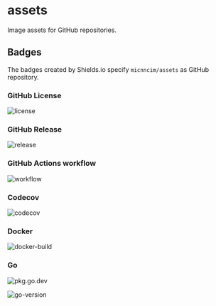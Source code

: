 # assets

Image assets for GitHub repositories.

## Badges

The badges created by Shields.io specify `micnncim/assets` as GitHub repository.

### GitHub License

![license](https://img.shields.io/github/license/micnncim/assets?style=for-the-badge)

### GitHub Release

![release](https://img.shields.io/github/v/release/micnncim/assets?style=for-the-badge&logo=github)

### GitHub Actions workflow

![workflow](https://img.shields.io/github/workflow/status/micnncim/assets/Test?label=Test&style=for-the-badge&logo=github)

### Codecov

![codecov](https://img.shields.io/codecov/c/github/micnncim/assets?style=for-the-badge&logo=codecov)

### Docker

![docker-build](https://img.shields.io/docker/cloud/build/micnncim/assets?logo=docker&style=for-the-badge)

### Go

![pkg.go.dev](https://img.shields.io/badge/pkg.go.dev-reference-blue?style=for-the-badge&logo=go)

![go-version](https://img.shields.io/github/go-mod/go-version/micnncim/assets?logo=go&style=for-the-badge)
